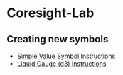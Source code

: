 # Coresight-Lab
## Creating new symbols
* [Simple Value Symbol Instructions](SimpleValueSymbol.md)
* [Liquid Gauge (d3) Instructions](LiquidGauge.md)